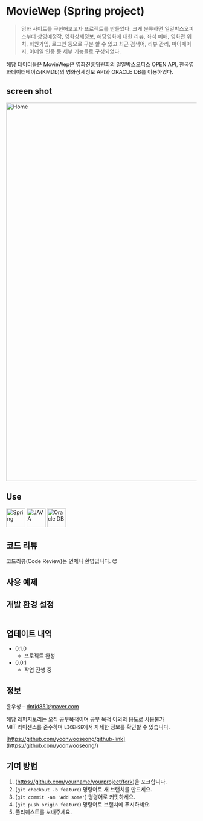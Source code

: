 # MovieWep (Spring project)
> 영화 사이트를 구현해보고자 프로젝트를 만들었다. 크게 분류하면 일일박스오피스부터 상영예정작, 영화상세정보, 해당영화에 대한 리뷰, 좌석 예매, 영화관 위치, 회원가입, 로그인 등으로 구분 할 수 있고 최근 검색어, 리뷰 관리, 마이페이지, 이메일 인증 등 세부 기능들로 구성되었다.

해당 데이터들은 MovieWep은 영화진흥위원회의 일일박스오피스 OPEN API, 한국영화데이터베이스(KMDb)의 영화상세정보 API와 ORACLE DB를 이용하였다.

## screen shot
<div>
  <img class="Home" width="1000" alt="Home" title="movieHome"
       src="https://user-images.githubusercontent.com/57824259/84159610-39d96e80-aaa8-11ea-88fe-e8d4618566d3.PNG">
</div>

## Use
<img src="https://user-images.githubusercontent.com/57824259/92557660-ad596a80-f2a7-11ea-92dd-10a08b9d2d88.png" alt="Spring" width="50" height="50"/> <img src="https://user-images.githubusercontent.com/57824259/92557770-e8f43480-f2a7-11ea-89ec-0f028d0d3399.png" alt="JAVA" width="50" height="50"/>
<img src="https://user-images.githubusercontent.com/57824259/92557439-2dcb9b80-f2a7-11ea-9a71-849869c20c78.png" alt="Oracle DB" width="50" height="50"/>


## 코드 리뷰
코드리뷰(Code Review)는 언제나 환영입니다. 😊


## 사용 예제

  
## 개발 환경 설정

```sh
```

## 업데이트 내역

* 0.1.0
    * 프로젝트 완성
* 0.0.1
    * 작업 진행 중

## 정보

윤우성 –  dntjd851@naver.com

해당 레퍼지토리는 오직 공부목적이며 공부 목적 이외의 용도로 사용불가  
MIT 라이센스를 준수하며 ``LICENSE``에서 자세한 정보를 확인할 수 있습니다.

[https://github.com/yoonwooseong/github-link](https://github.com/yoonwooseong/)

## 기여 방법

1. (<https://github.com/yourname/yourproject/fork>)을 포크합니다.
2. (`git checkout -b feature`) 명령어로 새 브랜치를 만드세요.
3. (`git commit -am 'Add some'`) 명령어로 커밋하세요.
4. (`git push origin feature`) 명령어로 브랜치에 푸시하세요. 
5. 풀리퀘스트를 보내주세요.

